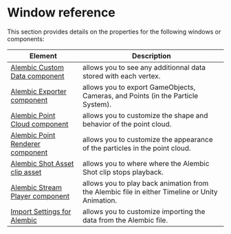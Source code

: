 # Window reference

This section provides details on the properties for the following windows or components:

| Element                                                      | Description                                                                                    |
|--------------------------------------------------------------|------------------------------------------------------------------------------------------------|
| [ Alembic Custom Data component ]( ref_CustomData.md )       | allows you to see any additionnal data stored with each vertex.                                |
| [ Alembic Exporter component ]( ref_Exporter.md )            | allows you to export GameObjects, Cameras, and Points (in the Particle System).                |
| [ Alembic Point Cloud component ](ref_PointCloud.md)         | allows you to customize the shape and behavior of the point cloud.                             |
| [ Alembic Point Renderer component ]( ref_PointRenderer.md ) | allows you to customize the appearance of the particles in the point cloud.                    |
| [ Alembic Shot Asset clip asset ]( ref_Shot.md )              | allows you to where where the Alembic Shot clip stops playback.                                |
| [ Alembic Stream Player component ]( ref_StreamPlayer.md )   | allows you to play back animation from the Alembic file in either Timeline or Unity Animation. |
| [ Import Settings for Alembic ]( ref_Importer.md )           | allows you to customize importing the data from the Alembic file.                              |